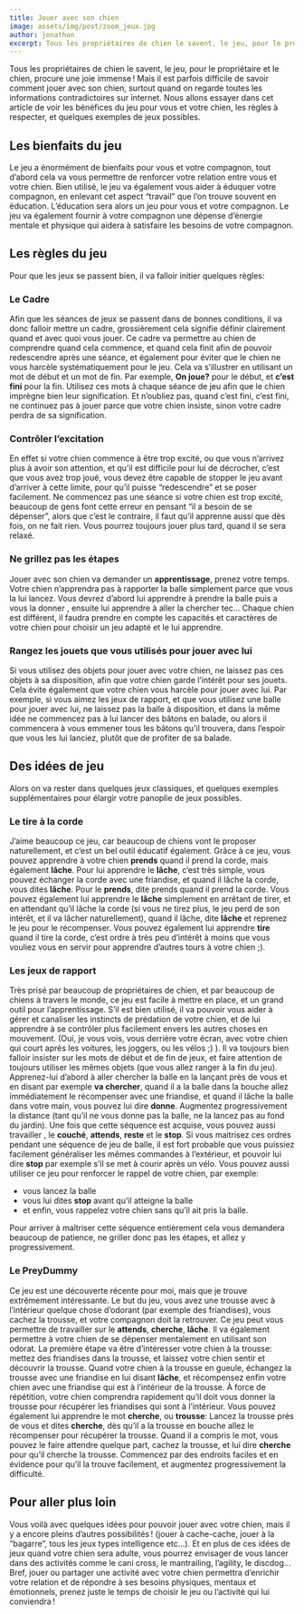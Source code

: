 ```yaml
---
title: Jouer avec son chien
image: assets/img/post/zoom_jeux.jpg
author: jonathan
excerpt: Tous les propriétaires de chien le savent, le jeu, pour le propriétaire et le chien, procure une joie immense ! Mais il est parfois difficile de savoir comment jouer avec son chien, surtout quand on regarde toutes les informations contradictoires sur internet. Nous allons essayer dans cet article de voir les bénéfices du jeu pour vous et votre chien, les règles à respecter, et quelques exemples de jeux possibles.
---
```


Tous les propriétaires de chien le savent, le jeu, pour le propriétaire et le chien, procure une joie immense !
Mais il est parfois difficile de savoir comment jouer avec son chien, surtout quand on regarde toutes les informations contradictoires sur internet.
Nous allons essayer dans cet article de voir les bénéfices du jeu pour vous et votre chien, les règles à respecter, et quelques exemples de jeux possibles.

## Les bienfaits du jeu

Le jeu a énormément de bienfaits pour vous et votre compagnon, tout d’abord cela va vous permettre de renforcer votre relation entre vous et votre chien.
Bien utilisé, le jeu va également vous aider à éduquer votre compagnon, en enlevant cet aspect “travail” que l’on trouve souvent en éducation.
L’éducation sera alors un jeu pour vous et votre compagnon.
Le jeu va également fournir à votre compagnon une dépense d’énergie mentale et physique qui aidera à satisfaire les besoins de votre compagnon.

## Les règles du jeu

Pour que les jeux se passent bien, il va falloir initier quelques règles:

### Le Cadre

Afin que les séances de jeux se passent dans de bonnes conditions, il va donc falloir mettre un cadre, grossièrement cela signifie définir clairement quand et avec quoi vous jouer.
Ce cadre va permettre au chien de comprendre quand cela commence, et quand cela finit afin de pouvoir redescendre après une séance, et également pour éviter que le chien ne vous harcèle systématiquement pour le jeu.
Cela va s’illustrer en utilisant un mot de début et un mot de fin.
Par exemple, __On joue?__ pour le début, et __c’est fini__ pour la fin.
Utilisez ces mots à chaque séance de jeu afin que le chien imprègne bien leur signification.
Et n’oubliez pas, quand c’est fini, c’est fini, ne continuez pas à jouer parce que votre chien insiste, sinon votre cadre perdra de sa signification.    

### Contrôler l’excitation

En effet si votre chien commence à être trop excité, ou que vous n’arrivez plus à avoir son attention, et qu’il est difficile pour lui de décrocher, c’est que vous avez trop joué, vous devez être capable de stopper le jeu avant d’arriver à cette limite, pour qu’il puisse “redescendre” et se poser facilement.
Ne commencez pas une séance si votre chien est trop excité, beaucoup de gens font cette erreur en pensant “il a besoin de se dépenser”, alors que c’est le contraire, il faut qu’il apprenne aussi que dès fois, on ne fait rien. Vous pourrez toujours jouer plus tard, quand il se sera relaxé.

### Ne grillez pas les étapes

Jouer avec son chien va demander un __apprentissage__, prenez votre temps.
Votre chien n’apprendra pas à rapporter la balle simplement parce que vous la lui lancez.
Vous devrez d’abord lui apprendre à prendre la balle puis a vous la donner , ensuite lui apprendre à aller la chercher tec...
Chaque chien est différent, il faudra prendre en compte les capacités et caractères de votre chien pour choisir un jeu adapté et le lui apprendre.

### Rangez les jouets que vous utilisés pour jouer avec lui

Si vous utilisez des objets pour jouer avec votre chien, ne laissez pas ces objets à sa disposition, afin que votre chien garde l’intérêt pour ses jouets.
Cela évite également que votre chien vous harcèle pour jouer avec lui.
Par exemple, si vous aimez les jeux de rapport, et que vous utilisez une balle pour jouer avec lui, ne laissez pas la balle à disposition, et dans la même idée ne commencez pas à lui lancer des bâtons en balade, ou alors il commencera à vous emmener tous les bâtons qu’il trouvera, dans l’espoir que vous les lui lanciez, plutôt que de profiter de sa balade.

## Des idées de jeu
Alors on va rester dans quelques jeux classiques, et quelques exemples supplémentaires pour élargir votre panoplie de jeux possibles.

### Le tire à la corde

J’aime beaucoup ce jeu, car beaucoup de chiens vont le proposer naturellement, et c’est un bel outil éducatif également.
Grâce à ce jeu, vous pouvez apprendre à votre chien __prends__ quand il prend la corde, mais également __lâche__.
Pour lui apprendre le __lâche__, c’est très simple, vous pouvez échanger la corde avec une friandise, et quand il lâche la corde, vous dites __lâche__. Pour le __prends__, dite prends quand il prend la corde.
Vous pouvez également lui apprendre le __lâche__ simplement en arrêtant de tirer, et en attendant qu’il lâche la corde (si vous ne tirez plus, le jeu perd de son intérêt, et il va lâcher naturellement), quand il lâche, dite __lâche__ et reprenez le jeu pour le récompenser.
Vous pouvez également lui apprendre __tire__ quand il tire la corde, c’est ordre à très peu d’intérêt à moins que vous vouliez vous en servir pour apprendre d’autres tours à votre chien ;).

### Les jeux de rapport

Très prisé par beaucoup de propriétaires de chien, et par beaucoup de chiens à travers le monde, ce jeu est facile à mettre en place, et un grand outil pour l’apprentissage.
S’il est bien utilisé, il va pouvoir vous aider à gérer et canaliser les instincts de prédation de votre chien, et de lui apprendre à se contrôler plus facilement envers les autres choses en mouvement. (Oui, je vous vois, vous derrière votre écran, avec votre chien qui court après les voitures, les joggers, ou les vélos ;) ).
Il va toujours bien falloir insister sur les mots de début et de fin de jeux, et faire attention de toujours utiliser les mêmes objets (que vous allez ranger à la fin du jeu).
Apprenez-lui d’abord à aller chercher la balle en la lançant près de vous et en disant par exemple __va chercher__, quand il a la balle dans la bouche allez immédiatement le récompenser avec une friandise, et quand il lâche la balle dans votre main, vous pouvez lui dire __donne__.
Augmentez progressivement la distance (tant qu’il ne vous donne pas la balle, ne la lancez pas au fond du jardin).
Une fois que cette séquence est acquise, vous pouvez aussi travailler , le __couché__, __attends__, __reste__ et le __stop__.
Si vous maitrisez ces ordres pendant une séquence de jeu de balle, il est fort probable que vous puissiez facilement généraliser les mêmes commandes à l’extérieur, et pouvoir lui dire __stop__ par exemple s’il se met à courir après un vélo.
Vous pouvez aussi utiliser ce jeu pour renforcer le rappel de votre chien, par exemple:
- vous lancez la balle
- vous lui dites __stop__ avant qu’il atteigne la balle
- et enfin, vous rappelez votre chien sans qu’il ait pris la balle.

Pour arriver à maîtriser cette séquence entièrement cela vous demandera beaucoup de patience, ne griller donc pas les étapes, et allez y progressivement.

### Le PreyDummy

Ce jeu est une découverte récente pour moi, mais que je trouve extrêmement intéressante.
Le but du jeu, vous avez une trousse avec à l’intérieur quelque chose d’odorant (par exemple des friandises), vous cachez la trousse, et votre compagnon doit la retrouver.
Ce jeu peut vous permettre de travailler sur le __attends__, __cherche__, __lâche__.
Il va également permettre à votre chien de se dépenser mentalement en utilisant son odorat.
La première étape va être d’intéresser votre chien à la trousse: mettez des friandises dans la trousse, et laissez votre chien sentir et découvrir la trousse. Quand votre chien à la trousse en gueule, échangez la trousse avec une friandise en lui disant __lâche__, et récompensez enfin votre chien avec une friandise qui est à l’intérieur de la trousse.
À force de répétition, votre chien comprendra rapidement qu’il doit vous donner la trousse pour récupérer les friandises qui sont à l’intérieur.
Vous pouvez également lui apprendre le mot __cherche__, ou __trousse__:
Lancez la trousse près de vous et dites __cherche__, dès qu’il a la trousse en bouche allez le récompenser pour récupérer la trousse.
Quand il a compris le mot, vous pouvez le faire attendre quelque part, cachez la trousse, et lui dire __cherche__ pour qu’il cherche la trousse. Commencez par des endroits faciles et en évidence pour qu’il la trouve facilement, et augmentez progressivement la difficulté.

## Pour aller plus loin

Vous voilà avec quelques idées pour pouvoir jouer avec votre chien, mais il y a encore pleins d’autres possibilités ! (jouer à cache-cache, jouer à la “bagarre”, tous les jeux types intelligence etc...).
Et en plus de ces idées de jeux quand votre chien sera adulte, vous pourrez envisager de vous lancer dans des activités comme le cani cross, le mantrailing, l’agility, le discdog...
Bref, jouer ou partager une activité avec votre chien permettra d’enrichir votre relation et de répondre à ses besoins physiques, mentaux et émotionnels, prenez juste le temps de choisir le jeu ou l’activité qui lui conviendra !
